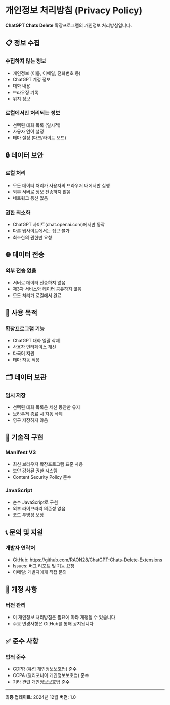 # 개인정보 처리방침 (Privacy Policy)

**ChatGPT Chats Delete** 확장프로그램의 개인정보 처리방침입니다.

## 📋 정보 수집

### **수집하지 않는 정보**
- 개인정보 (이름, 이메일, 전화번호 등)
- ChatGPT 계정 정보
- 대화 내용
- 브라우징 기록
- 위치 정보

### **로컬에서만 처리되는 정보**
- 선택된 대화 목록 (일시적)
- 사용자 언어 설정
- 테마 설정 (다크/라이트 모드)

## 🔒 데이터 보안

### **로컬 처리**
- 모든 데이터 처리가 사용자의 브라우저 내에서만 실행
- 외부 서버로 정보 전송하지 않음
- 네트워크 통신 없음

### **권한 최소화**
- ChatGPT 사이트(chat.openai.com)에서만 동작
- 다른 웹사이트에서는 접근 불가
- 최소한의 권한만 요청

## 🌐 데이터 전송

### **외부 전송 없음**
- 서버로 데이터 전송하지 않음
- 제3자 서비스와 데이터 공유하지 않음
- 모든 처리가 로컬에서 완료

## 📱 사용 목적

### **확장프로그램 기능**
- ChatGPT 대화 일괄 삭제
- 사용자 인터페이스 개선
- 다국어 지원
- 테마 자동 적용

## 🗂️ 데이터 보관

### **임시 저장**
- 선택된 대화 목록은 세션 동안만 유지
- 브라우저 종료 시 자동 삭제
- 영구 저장하지 않음

## 🔧 기술적 구현

### **Manifest V3**
- 최신 브라우저 확장프로그램 표준 사용
- 보안 강화된 권한 시스템
- Content Security Policy 준수

### **JavaScript**
- 순수 JavaScript로 구현
- 외부 라이브러리 의존성 없음
- 코드 투명성 보장

## 📞 문의 및 지원

### **개발자 연락처**
- GitHub: https://github.com/RAON28/ChatGPT-Chats-Delete-Extensions
- Issues: 버그 리포트 및 기능 요청
- 이메일: 개발자에게 직접 문의

## 📅 개정 사항

### **버전 관리**
- 이 개인정보 처리방침은 필요에 따라 개정될 수 있습니다
- 주요 변경사항은 GitHub를 통해 공지됩니다

## ✅ 준수 사항

### **법적 준수**
- GDPR (유럽 개인정보보호법) 준수
- CCPA (캘리포니아 개인정보보호법) 준수
- 기타 관련 개인정보보호법 준수

---

**최종 업데이트**: 2024년 12월
**버전**: 1.0 
